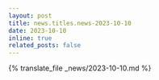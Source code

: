```yaml
---
layout: post
title: news.titles.news-2023-10-10
date: 2023-10-10
inline: true
related_posts: false
---
```


{% translate_file _news/2023-10-10.md %}
